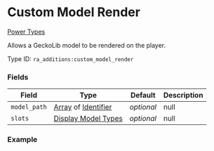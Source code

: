 # Custom Model Render
[Power Types](../power_types.md)

Allows a GeckoLib model to be rendered on the player.

Type ID: `ra_additions:custom_model_render`
### Fields
 | Field | Type | Default | Description | 
|---|---|---|---|
 | `model_path` | [Array](../data_types/array.md) of [Identifier](../data_types/identifier.md) | _optional_ | null | 
 | `slots` | [Display Model Types](../data_types/display_model_types.md) | _optional_ | null | 

### Example
```json

```

